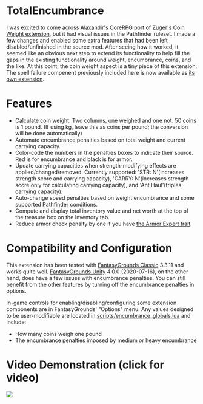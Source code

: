 # TotalEncumbrance
I was excited to come across [Alaxandir's CoreRPG port](https://www.fantasygrounds.com/forums/showthread.php?57185-Coin-Weight-for-CoreRPG-(MoreCore-compatible)) of [Zuger's Coin Weight extension](https://svn.fantasygrounds.com/forums/showthread.php?41109-The-weight-of-the-coins), but it had visual issues in the Pathfinder ruleset. I made a few changes and enabled some extra features that had been left disabled/unfinished in the source mod. After seeing how it worked, it seemed like an obvious next step to extend its functionality to help fill the gaps in the existing functionality around weight, encumbrance, coins, and the like. At this point, the coin weight aspect is a tiny piece of this extension.
The spell failure compenent previously included here is now available as [its own extension](https://github.com/bmos/FG-PFRPG-Spell-Failure).

# Features
* Calculate coin weight. Two columns, one weighed and one not. 50 coins is 1 pound. (If using kg, leave this as coins per pound; the conversion will be done automatically)
* Automate encumbrance penalties based on total weight and current carrying capacity.
* Color-code the numbers in the penalties boxes to indicate their source. Red is for encumbrance and black is for armor.
* Update carrying capacities when strength-modifying effects are applied/changed/removed. Currently supported: 'STR: N'(increases strength score and carrying capacity), 'CARRY: N'(increases strength score only for calculating carrying capacity), and 'Ant Haul'(triples carrying capacity).
* Auto-change speed penalties based on weight encumbrance and some supported Pathfinder conditions.
* Compute and display total inventory value and net worth at the top of the treasure box on the Inventory tab.
* Reduce armor check penalty by one if you have [the Armor Expert trait](https://www.d20pfsrd.com/traits/combat-traits/armor-expert/).

# Compatibility and Configuration
This extension has been tested with [FantasyGrounds Classic](https://www.fantasygrounds.com/home/FantasyGroundsClassic.php) 3.3.11 and works quite well.
[FantasyGrounds Unity](https://www.fantasygrounds.com/home/FantasyGroundsUnity.php) 4.0.0 (2020-07-16), on the other hand, does have a few issues with encumbrance penalties. You can still benefit from the other features by turning off the encumbrance penalties in options.

In-game controls for enabling/disabling/configuring some extension components are in FantasyGrounds' "Options" menu.
Any values designed to be user-modifiable are located in [scripts/encumbrance_globals.lua](https://github.com/bmos/FG-PFRPG-TotalEncumbrance/blob/master/scripts/encumbrance_globals.lua) and include:
* How many coins weigh one pound
* The encumbrance penalties imposed by medium or heavy encumbrance

# Video Demonstration (click for video)
[<img src="https://i.ytimg.com/vi_webp/Tj2rDt4oeL8/maxresdefault.webp">](https://youtu.be/Tj2rDt4oeL8)
